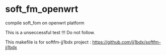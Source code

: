 # soft_fm_openwrt
compile soft_fom on openwrt platform

This is a unseccessful test !!! Do not follow.

This makefile is for softfm-jj1bdx project : https://github.com/jj1bdx/softfm-jj1bdx
